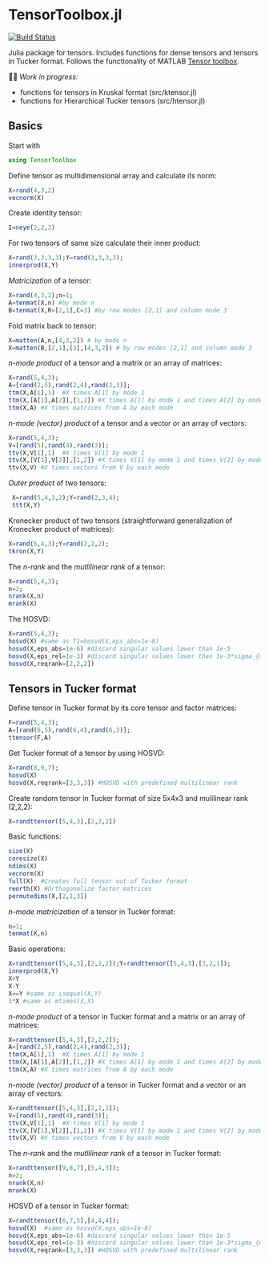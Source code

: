 # TensorToolbox.jl

[![Build Status](https://travis-ci.org/lanaperisa/TensorToolbox.jl.svg?branch=master)](https://travis-ci.org/lanaperisa/TensorToolbox.jl)

Julia package for tensors. Includes functions for dense tensors and tensors in Tucker format. Follows the functionality of MATLAB [Tensor toolbox](http://www.sandia.gov/~tgkolda/TensorToolbox/index-2.6.html).

&#x1F536;&#x1F536; *Work in progress:* 
 - functions for tensors in Kruskal format (src/ktensor.jl)
 - functions for Hierarchical Tucker tensors (src/htensor.jl)
## Basics

Start with
```julia
using TensorToolbox
```

Define tensor as multidimensional array and calculate its norm:
```julia
X=rand(4,3,2)
vecnorm(X)
```
Create identity tensor:
```julia
I=neye(2,2,2)
```
For two tensors of same size calculate their inner product:
```julia
X=rand(3,3,3,3);Y=rand(3,3,3,3);
innerprod(X,Y)
```
*Matricization* of a tensor:
```julia
X=rand(4,3,2);n=1; 
A=tenmat(X,n) #by mode n
B=tenmat(X,R=[2,1],C=3) #by row modes [2,1] and column mode 3
```
Fold matrix back to tensor:
```julia
X=matten(A,n,[4,3,2]) # by mode n
X=matten(B,[2,1],[3],[4,3,2]) # by row modes [2,1] and column mode 3
```
*n-mode product* of a tensor and a matrix or an array of matrices:
```julia
X=rand(5,4,3);
A=[rand(2,5),rand(2,4),rand(2,3)];
ttm(X,A[1],1)  #X times A[1] by mode 1
ttm(X,[A[1],A[2]],[1,2]) #X times A[1] by mode 1 and times A[2] by mode 2; same as ttm(X,A,-3)
ttm(X,A) #X times matrices from A by each mode
```
*n-mode (vector) product* of a tensor and a vector or an array of vectors:
```julia
X=rand(5,4,3);
V=[rand(5),rand(4),rand(3)];
ttv(X,V[1],1)  #X times V[1] by mode 1
ttv(X,[V[1],V[2]],[1,2]) #X times V[1] by mode 1 and times V[2] by mode 2; same as ttm(X,V,-3)
ttv(X,V) #X times vectors from V by each mode
```
*Outer product* of two tensors:
```julia
 X=rand(5,4,3,2);Y=rand(2,3,4);
 ttt(X,Y)
```
Kronecker product of two tensors (straightforward generalization of Kronecker product of matrices):
```julia
X=rand(5,4,3);Y=rand(2,2,2);
tkron(X,Y)
```
The *n-rank* and the *mutlilinear rank* of a tensor:
```julia
X=rand(5,4,3);
n=2;
nrank(X,n)
mrank(X)
```
The HOSVD:
```julia
X=rand(5,4,3);
hosvd(X) #same as T1=hosvd(X,eps_abs=1e-8)
hosvd(X,eps_abs=1e-6) #discard singular values lower than 1e-5
hosvd(X,eps_rel=1e-3) #discard singular values lower than 1e-3*sigma_{max}
hosvd(X,reqrank=[2,2,2])
```

## Tensors in Tucker format

Define tensor in Tucker format by its core tensor and factor matrices:
```julia
F=rand(5,4,3);
A=[rand(6,5),rand(6,4),rand(6,3)];
ttensor(F,A)
```
Get Tucker format of a tensor by using HOSVD:
```julia
X=rand(8,9,7);
hosvd(X) 
hosvd(X,reqrank=[3,3,3]) #HOSVD with predefined multilinear rank
```
Create random tensor in Tucker format of size 5x4x3 and mulilinear rank (2,2,2): 
```julia
X=randttensor([5,4,3],[2,2,2])
```
Basic functions:
```julia
size(X) 
coresize(X)
ndims(X)
vecnorm(X)
full(X)  #Creates full tensor out of Tucker format
reorth(X) #Orthogonalize factor matrices
permutedims(X,[2,1,3]) 
```
*n-mode matricization* of a tensor in Tucker format:
```julia
n=1;
tenmat(X,n)
```
Basic operations:
```julia
X=randttensor([5,4,3],[2,2,2]);Y=randttensor([5,4,3],[3,2,1]);
innerprod(X,Y)
X+Y
X-Y
X==Y #same as isequal(X,Y)
3*X #same as mtimes(3,X)
```
*n-mode product* of a tensor in Tucker format and a matrix or an array of matrices:
```julia
X=randttensor([5,4,3],[2,2,2]);
A=[rand(2,5),rand(2,4),rand(2,3)];
ttm(X,A[1],1)  #X times A[1] by mode 1
ttm(X,[A[1],A[2]],[1,2]) #X times A[1] by mode 1 and times A[2] by mode 2; same as ttm(X,A,-3)
ttm(X,A) #X times matrices from A by each mode
```
*n-mode (vector) product* of a tensor in Tucker format and a vector or an array of vectors:
```julia
X=randttensor([5,4,3],[2,2,2]);
V=[rand(5),rand(4),rand(3)];
ttv(X,V[1],1)  #X times V[1] by mode 1
ttv(X,[V[1],V[2]],[1,2]) #X times V[1] by mode 1 and times V[2] by mode 2; same as ttm(X,V,-3)
ttv(X,V) #X times vectors from V by each mode
```
The *n-rank* and the *mutlilinear rank* of a tensor in Tucker format:
```julia
X=randttensor([9,8,7],[5,4,3]);
n=2;
nrank(X,n)
mrank(X)
```
HOSVD of a tensor in Tucker format:
```julia
X=randttensor([6,7,5],[4,4,4]);
hosvd(X)  #same as hosvd(X,eps_abs=1e-8)
hosvd(X,eps_abs=1e-6) #discard singular values lower than 1e-5
hosvd(X,eps_rel=1e-3) #discard singular values lower than 1e-3*sigma_{max}
hosvd(X,reqrank=[3,3,3]) #HOSVD with predefined multilinear rank
```
